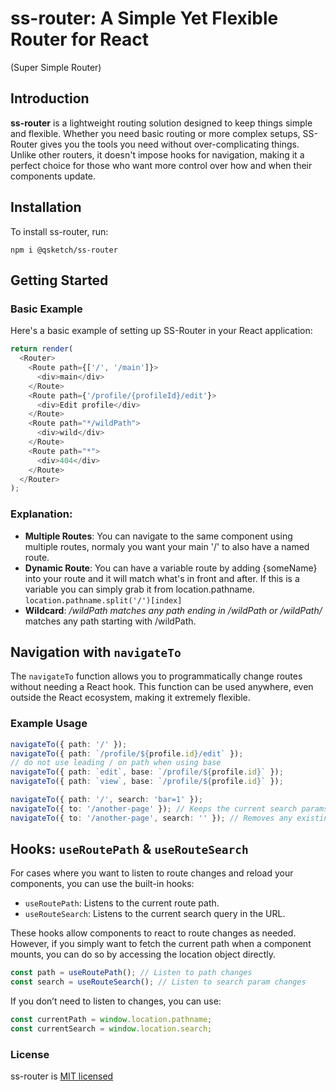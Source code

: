 # ss-router: A Simple Yet Flexible Router for React

(Super Simple Router)

## Introduction

**ss-router** is a lightweight routing solution designed to keep things simple and flexible. Whether you need basic routing or more complex setups, SS-Router gives you the tools you need without over-complicating things. Unlike other routers, it doesn't impose hooks for navigation, making it a perfect choice for those who want more control over how and when their components update.

## Installation

To install ss-router, run:

```npm
npm i @qsketch/ss-router
```

## Getting Started

### Basic Example

Here's a basic example of setting up SS-Router in your React application:

```ts
return render(
  <Router>
    <Route path={['/', '/main']}>
      <div>main</div>
    </Route>
    <Route path={'/profile/{profileId}/edit'}>
      <div>Edit profile</div>
    </Route>
    <Route path="*/wildPath">
      <div>wild</div>
    </Route>
    <Route path="*">
      <div>404</div>
    </Route>
  </Router>
);
```

### Explanation:

- **Multiple Routes**: You can navigate to the same component using multiple routes, normaly you want your main '/' to also have a named route.
- **Dynamic Route**: You can have a variable route by adding {someName} into your route and it will match what's in front and after. If this is a variable you can simply grab it from location.pathname. `location.pathname.split('/')[index]`
- **Wildcard**: _/wildPath matches any path ending in /wildPath or /wildPath/_ matches any path starting with /wildPath.

## Navigation with `navigateTo`

The `navigateTo` function allows you to programmatically change routes without needing a React hook. This function can be used anywhere, even outside the React ecosystem, making it extremely flexible.

### Example Usage

```ts
navigateTo({ path: '/' });
navigateTo({ path: `/profile/${profile.id}/edit` });
// do not use leading / on path when using base
navigateTo({ path: `edit`, base: `/profile/${profile.id}` });
navigateTo({ path: `view`, base: `/profile/${profile.id}` });

navigateTo({ path: '/', search: 'bar=1' });
navigateTo({ to: '/another-page' }); // Keeps the current search params
navigateTo({ to: '/another-page', search: '' }); // Removes any existing search params
```

## Hooks: `useRoutePath` & `useRouteSearch`

For cases where you want to listen to route changes and reload your components, you can use the built-in hooks:

- `useRoutePath`: Listens to the current route path.
- `useRouteSearch`: Listens to the current search query in the URL.

These hooks allow components to react to route changes as needed. However, if you simply want to fetch the current path when a component mounts, you can do so by accessing the location object directly.

```ts
const path = useRoutePath(); // Listen to path changes
const search = useRouteSearch(); // Listen to search param changes
```

If you don’t need to listen to changes, you can use:

```ts
const currentPath = window.location.pathname;
const currentSearch = window.location.search;
```

### License

ss-router is [MIT licensed](./LICENSE.MD)
